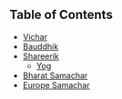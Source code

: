 ## Table of Contents

* [Vichar]
* [Bauddhik]
* [Shareerik]
  * [Yog]
* [Bharat Samachar]
* [Europe Samachar]






[Vichar]: https://github.com/sandoche2k/HSS/blob/main/vichar.md
[Bauddhik]: https://github.com/sandoche2k/HSS/blob/main/bauddhik.md
[Shareerik]: Shareerik
[Bharat Samachar]: https://github.com/sandoche2k/HSS/blob/main/bharat-samachar.md
[Europe Samachar]: https://github.com/sandoche2k/HSS/blob/main/europe-samachar.md
[Yog]: https://github.com/sandoche2k/HSS/blob/main/yog.md


